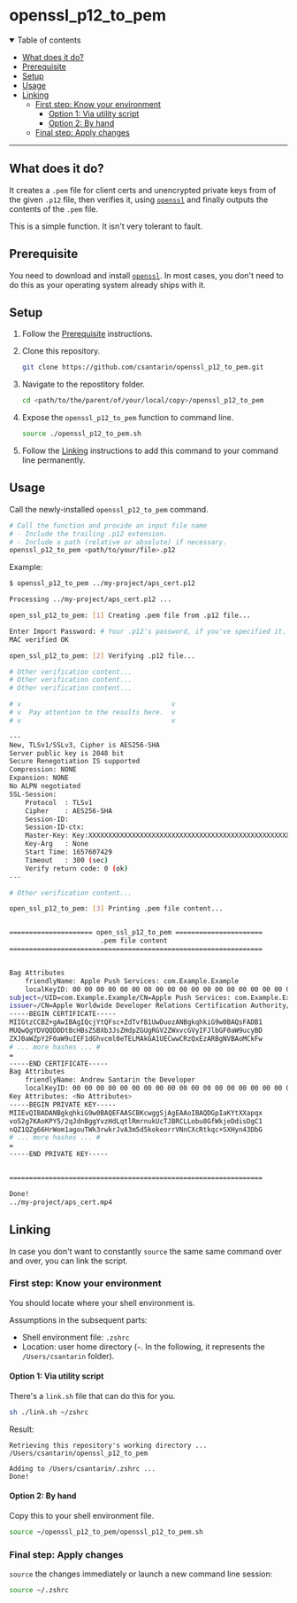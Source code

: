 # openssl_p12_to_pem

<details open>

<summary>Table of contents</summary>

- [What does it do?](#what-does-it-do)
- [Prerequisite](#prerequisite)
- [Setup](#setup)
- [Usage](#usage)
- [Linking](#linking)
	- [First step: Know your environment](#first-step-know-your-environment)
		- [Option 1: Via utility script](#option-1-via-utility-script)
		- [Option 2: By hand](#option-2-by-hand)
	- [Final step: Apply changes](#final-step-apply-changes)

</details>

---

## What does it do?

It creates a `.pem` file for client certs and unencrypted private keys from of the given `.p12` file, then verifies it, using [`openssl`](https://www.openssl.org/docs/man1.1.1/man1/openssl-pkcs12.html) and finally outputs the contents of the `.pem` file.

This is a simple function. It isn't very tolerant to fault.


## Prerequisite

You need to download and install [`openssl`](https://www.openssl.org). In most cases, you don't need to do this as your operating system already ships with it.

## Setup

1. Follow the [Prerequisite](#prerequisite) instructions.

2. Clone this repository.
    ```sh
	git clone https://github.com/csantarin/openssl_p12_to_pem.git
    ```

3. Navigate to the repostitory folder.
	```sh
	cd <path/to/the/parent/of/your/local/copy>/openssl_p12_to_pem
	```

4. Expose the `openssl_p12_to_pem` function to command line.

	```sh
	source ./openssl_p12_to_pem.sh 
	```

5. Follow the [Linking](#linking) instructions to add this command to your command line permanently.

## Usage

Call the newly-installed `openssl_p12_to_pem` command.

```sh
# Call the function and provide an input file name
# - Include the trailing .p12 extension.
# - Include a path (relative or absolute) if necessary.
openssl_p12_to_pem <path/to/your/file>.p12
```

Example:

```sh
$ openssl_p12_to_pem ../my-project/aps_cert.p12

Processing ../my-project/aps_cert.p12 ...

open_ssl_p12_to_pem: [1] Creating .pem file from .p12 file...

Enter Import Password: # Your .p12's password, if you've specified it.
MAC verified OK

open_ssl_p12_to_pem: [2] Verifying .p12 file...

# Other verification content...
# Other verification content...
# Other verification content...

# v                                      v
# v  Pay attention to the results here.  v
# v                                      v

---
New, TLSv1/SSLv3, Cipher is AES256-SHA
Server public key is 2048 bit
Secure Renegotiation IS supported
Compression: NONE
Expansion: NONE
No ALPN negotiated
SSL-Session:
    Protocol  : TLSv1
    Cipher    : AES256-SHA
    Session-ID: 
    Session-ID-ctx: 
    Master-Key: Key:XXXXXXXXXXXXXXXXXXXXXXXXXXXXXXXXXXXXXXXXXXXXXXXXXXXXXXXXXXXXXXXXXXXXXXXXXXXXXXXXXXXXXXXXXXXX
    Key-Arg   : None
	Start Time: 1657607429
    Timeout   : 300 (sec)
    Verify return code: 0 (ok)
---

# Other verification content...

open_ssl_p12_to_pem: [3] Printing .pem file content...


===================== open_ssl_p12_to_pem ======================
                       .pem file content                        
================================================================


Bag Attributes
    friendlyName: Apple Push Services: com.Example.Example 
    localKeyID: 00 00 00 00 00 00 00 00 00 00 00 00 00 00 00 00 00 00 00 00 # A real localKeyID wouldn't be all 0s.
subject=/UID=com.Example.Example/CN=Apple Push Services: com.Example.Example/OU=4CWUR7L6M7/C=US
issuer=/CN=Apple Worldwide Developer Relations Certification Authority/OU=G4/O=Apple Inc./C=US
-----BEGIN CERTIFICATE-----
MIIGtzCCBZ+gAwIBAgIQcjYtQFsc+ZdTvfB1UwDuozANBgkqhkiG9w0BAQsFADB1
MUQwQgYDVQQDDDtBcHBsZSBXb3JsZHdpZGUgRGV2ZWxvcGVyIFJlbGF0aW9ucyBD
ZXJ0aWZpY2F0aW9uIEF1dGhvcml0eTELMAkGA1UECwwCRzQxEzARBgNVBAoMCkFw
# ... more hashes ... #
=
-----END CERTIFICATE-----
Bag Attributes
    friendlyName: Andrew Santarin the Developer
    localKeyID: 00 00 00 00 00 00 00 00 00 00 00 00 00 00 00 00 00 00 00 00 # A real localKeyID wouldn't be all 0s.
Key Attributes: <No Attributes>
-----BEGIN PRIVATE KEY-----
MIIEvQIBADANBgkqhkiG9w0BAQEFAASCBKcwggSjAgEAAoIBAQDGpIaKYtXXapqx
vo52g7KAoKPY5/2qJdnBggYvzHdLqtlRmrnukUcTJBRCLLobu8GfWkjeDdisDgC1
nQZ1QZg66HrWom1agouTWk3rwkrJvA3m5d5kokeorrVNnCXcRtkqc+SXHyn43DbG
# ... more hashes ... #
=
-----END PRIVATE KEY-----


================================================================

Done!
../my-project/aps_cert.mp4
```

## Linking

In case you don't want to constantly `source` the same same command over and over, you can link the script.

### First step: Know your environment

You should locate where your shell environment is.

Assumptions in the subsequent parts:
- Shell environment file: `.zshrc`
- Location: user home directory (`~`. In the following, it represents the `/Users/csantarin` folder).

#### Option 1: Via utility script

There's a `link.sh` file that can do this for you.

```sh
sh ./link.sh ~/zshrc
```

Result:

```
Retrieving this repository's working directory ...
/Users/csantarin/openssl_p12_to_pem

Adding to /Users/csantarin/.zshrc ...
Done!
```

#### Option 2: By hand

Copy this to your shell environment file.

```sh
source ~/openssl_p12_to_pem/openssl_p12_to_pem.sh
```

### Final step: Apply changes

`source` the changes immediately or launch a new command line session:

```sh
source ~/.zshrc
```
